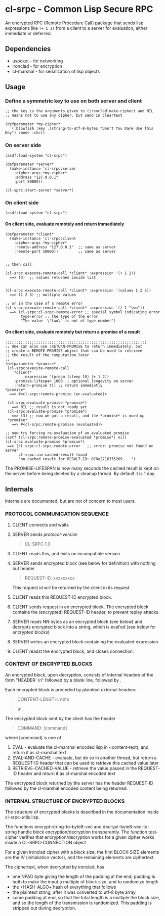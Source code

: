 # cl-srpc - Common Lisp Secure RPC 

An encrypted RPC (Remote Procedure Call) package that sends lisp expressions like
`(+ 1 1)` from a client to a server for evaluation, either immediate or deferred.

## Dependencies

* usocket  - for networking
* ironclad  - for encryption
* cl-marshal - for serialization of lisp objects


## Usage

### Define a symmetric key to use on both server and client

````
;; the key is the arguments given to (ironclad:make-cipher) and NIL
;; means not to use any cipher, but send in cleartext

(defparameter *my-cipher*
  `(:blowfish :key ,(string-to-utf-8-bytes "Don't You Dare Use This Key") :mode :cbc))
````

### On server side

```
(asdf:load-system "cl-srpc")

(defparameter *server*
  (make-instance 'cl-srpc:server
    :cipher-args *my-cipher* 
    :address "127.0.0.1"  
    :port 50000))

(cl-sprc:start-server *server*)
````

###  On client side
````
(asdf:load-system "cl-srpc")
````

#### On client side, evaluate remotely and return immediately
````
(defparameter *client*
  (make-instance 'cl-srpc:client
    :cipher-args *my-cipher*
    :remote-address "127.0.0.1"  ;; same as server
    :remote-port 50000))         ;; same as server


;; then call

(cl-srpc:execute-remote-call *client* :expression '(+ 1 2))
  ==> (3)  ;; values returned inside list


(Cl-srpc:execute-remote-call *client* :expression '(values 1 2 3))
  ==> (1 2 3) ;; multiple values

;; or in the case of a remote error
(cl-srpc:execute-remote-call *client* :expression '(/ 1 "two"))
  ==> (cl-srpc:cl-srpc-remote-error ;; special symbol indicating error
       type-error ;; the type of the error
       "The value  \"two\" is not of type number")
````

#### On client side, evaluate remotely but return a promise of a result
````
;;;;;;;;;;;;;;;;;;;;;;;;;;;;;;;;;;;;;;;;;;;;;;;;;;;;;;;;;;;;;;;;
;; One can also use :RETURN-PROMISE to return immediately, but
;; create a REMOTE-PROMISE object that can be used to retrieve
;; the result of the computation later
;;
(defparameter *promise*
 (cl-srpc:execute-remote-call
	*client*
        :expression '(progn (sleep 10) (+ 1 2))
	:promise-lifespan 1000 ;; optional longevity on server
	:return-promise t)) ;; return immediatly
*promise*			      
  ==> #<cl-srpc:remote-promise (un-evaluated)>

 (cl-srpc:evaluate-promise *promise*)
   ==> NIL ;; result is not ready yet
 (cl-srpc:evaluate-promise *promise*)
   ==> (3) ;; now we got a result, and the *promise* is used up
 *promise*			      
   ==> #<cl-srpc:remote-promise (evaluated)>

;; now try forcing re-evaluation of an evaluated promise
(setf (cl-srpc:remote-promise-evaluated *promise*) nil)
(cl-srpc:evaluate-promise *promise*)
 ==> (cl-srpc:cl-srpc-remote-error   ;; error: promise not found on server
      cl-srpc::no-cached-result-found
      "no cached result for RESULT-ID: 078e2716335269....")

````
The PROMISE-LIFESPAN is how many seconds the cached result is kept
on the server before being deleted by a cleanup thread. By
default it is 1 day.



## Internals

Internals are documented, but are not of concern to most users.

### PROTOCOL COMMUNICATION SEQUENCE 

1.  CLIENT connects and waits
2.  SERVER sends *protocol-version*

    >CL-SRPC 1.0

3. CLIENT reads this, and exits on incompatible version.

4.  SERVER sends encrypted block (see below for definition) with nothing but header

    > REQUEST-ID: xxxxxxxxx
    
    This request id will be returned by the client in its request.

5. CLIENT reads this REQUEST-ID encrypted block.
   
6. CLIENT sends request in an encrypted block.   The encrypted block contains the
    (encrypted) REQUEST-ID header, to prevent replay attacks.
   
7. SERVER reads NN bytes as an encrypted block (see below)
    and decrypts encrypted block into a string, which is eval'ed
    (see below for encrypted blocks)
   
8. SERVER writes an encrypted block containing the evaluated expression
   
9. CLIENT readst the encrypted block, and closes connection.



### CONTENT OF ENCRYPTED BLOCKS 

An encrypted block, upon decryption, consists of internal headers of the form
"HEADER:  <value>\n" followed by a blank line, followed by <content-text>.

Each encrypted block is preceded by plaintext external headers:

  >CONTENT-LENGTH: nn\n
  
  >\n

The encrypted block sent by the client has the header

  >COMMAND: [command]
  
where [command] is one of

  1) EVAL - evaluate the cl-marshal encoded lisp in <content-text),
     and return  it as cl-marshal text
  2) EVAL-AND-CACHE - evaluate, but do so in another thread, but return
     a REQUEST-ID header that can be used to retrieve this cached value later
  3) RETRIEVE-CACHED-VALUE - retrieve the value passed in the
     REQUEST-ID header and return it as cl-marshal encoded text

The encrypted block returned by the server has the header REQUEST-ID
followed by the cl-marshal encoded content being returned.



### INTERNAL STRUCTURE OF ENCRYPTED BLOCKS

The structure of encrypted blocks is described in the documentation
inside cl-srpc-utils.lisp.

The functions  encrypt-string-to-byte8-vec and decrypt-byte8-vec-to-string
handle block encryption/decryption transparently.   The function
test-cipher verifies that encryption/decryption works for a given cipher works
inside a CL-SRPC-CONNECTION object

For a given ironclad cipher with a block size, the first BLOCK-SIZE
elements are the IV (initialiation vector), and the remaining elements
are ciphertext.

The ciphertext, when decrypted by ironclad, has
  *  one NPAD byte giving the length of the padding at the end; padding
     is both to make the input a multiple of block size, and to randomize
     length
  *  the +HASH-ALGO+ hash of everything that follows
  *  the plaintext string, after it was converted to utf-8 byte array
  *  some padding at end, so that the total length is a multiple the block
     size, and so the length of the transmission is randomized.  This
     padding is stripped out during decryption.



   
